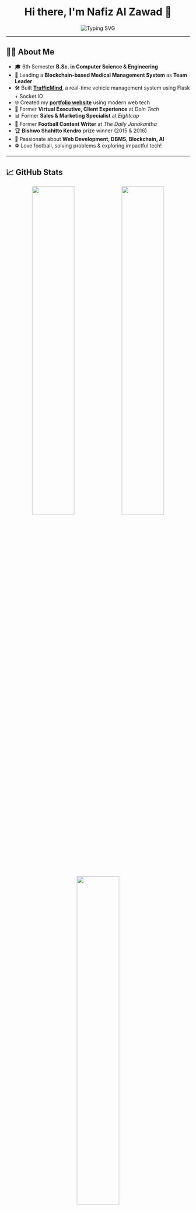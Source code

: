 <h1 align="center">Hi there, I'm Nafiz Al Zawad 👋</h1>

<p align="center">
  <img src="https://readme-typing-svg.herokuapp.com?font=Fira+Code&duration=3000&pause=1000&color=00FFFF&center=true&vCenter=true&width=600&lines=6th+Semester+CSE+Student+%7C+Team+Leader+(Blockchain+Project);Passionate+about+Web+Development%2C+Blockchain+%26+AI;Ex-Virtual+Executive+at+Doin+Tech+%7C+Ex-S%26M+Specialist+at+Eightcap;Built+TrafficMind+%26+Portfolio+Site+zawad-dev.vercel.app;Football+Enthusiast+%7C+Tech+Explorer+%7C+AI+Learner" alt="Typing SVG" />
</p>

---

## 👨‍💻 About Me

- 🎓 6th Semester **B.Sc. in Computer Science & Engineering**
- 🧠 Leading a **Blockchain-based Medical Management System** as **Team Leader**
- 🛠️ Built [**TrafficMind**](https://github.com/nafizalzawad/TrafficMind), a real-time vehicle management system using Flask + Socket.IO
- 🌐 Created my **[portfolio website](https://zawad-dev.vercel.app)** using modern web tech
- 💼 Former **Virtual Executive, Client Experience** at *Doin Tech*
- 📊 Former **Sales & Marketing Specialist** at *Eightcap*
- 📝 Former **Football Content Writer** at *The Daily Janakantha*
- 🏆 **Bishwo Shahitto Kendro** prize winner (2015 & 2016)
- 🚀 Passionate about **Web Development, DBMS, Blockchain, AI**
- ⚽ Love football, solving problems & exploring impactful tech!

---

## 📈 GitHub Stats

<p align="center">
  <img width="48%" src="https://github-readme-stats.vercel.app/api?username=nafizalzawad&show_icons=true&theme=tokyonight&count_private=true" />
  <img width="48%" src="https://github-readme-streak-stats.herokuapp.com?user=nafizalzawad&theme=tokyonight&hide_border=true" />
</p>
<p align="center">
  <img width="48%" src="https://github-readme-stats.vercel.app/api/top-langs/?username=nafizalzawad&layout=compact&theme=tokyonight" />
</p>

---

## 🔥 Recent GitHub Activity

<p align="center">
  <img src="https://github-readme-activity-graph.vercel.app/graph?username=nafizalzawad&theme=tokyo-night&bg_color=1a1b27&hide_border=true" />
</p>

---

## 🚀 Notable Projects

### 🚦 **TrafficMind: Vehicle Management System**  
🔗 [GitHub Repository](https://github.com/nafizalzawad/TrafficMind)  
Built using **Flask, MySQL, Bootstrap, and Socket.IO**. Provides real-time updates for vehicle records and fines.

### 🧑‍💼 **Portfolio Website**  
🌐 [zawad-dev.vercel.app](https://zawad-dev.vercel.app)  
Built with **HTML, CSS, JavaScript, and responsive design** to showcase projects and resume.

---

## 📬 Connect with Me

<p align="center">
  <a href="https://www.linkedin.com/in/nafizalzawad/">
    <img src="https://img.shields.io/badge/LinkedIn-0077B5?style=for-the-badge&logo=linkedin&logoColor=white" />
  </a>
  <a href="https://zawad-dev.vercel.app">
    <img src="https://img.shields.io/badge/Portfolio-000000?style=for-the-badge&logo=vercel&logoColor=white" />
  </a>
</p>
